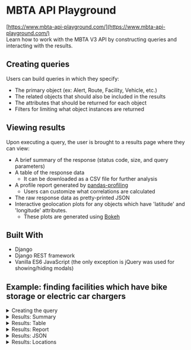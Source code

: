 # MBTA API Playground
[https://www.mbta-api-playground.com/](https://www.mbta-api-playground.com/)<br>
Learn how to work with the MBTA V3 API by constructing queries and interacting with the results.

## Creating queries
Users can build queries in which they specify:
* The primary object (ex: Alert, Route, Facility, Vehicle, etc.)
* The related objects that should also be included in the results
* The attributes that should be returned for each object
* Filters for limiting what object instances are returned

## Viewing results
Upon executing a query, the user is brought to a results page where they can view:
* A brief summary of the response (status code, size, and query parameters)
* A table of the response data
    * It can be downloaded as a CSV file for further analysis
* A profile report generated by [pandas-profiling](https://github.com/pandas-profiling/pandas-profiling)
    * Users can customize what correlations are calculated
* The raw response data as pretty-printed JSON
* Interactive geolocation plots for any objects which have 'latitude' and 'longitude' attributes.
    * These plots are generated using [Bokeh](https://bokeh.pydata.org/en/latest/docs/user_guide/geo.html)

## Built With
* Django
* Django REST framework
* Vanilla ES6 JavaScript (the only exception is jQuery was used for showing/hiding modals)

## Example: finding facilities which have bike storage or electric car chargers
<details>
   <summary>Creating the query</summary>
   
   ![filtered facility query](https://github.com/phillipdupuis/mbta-api-playground/blob/master/core/static/core/screenshots/create_query_facility_with_filters.png)
</details>
<details>
   <summary>Results: Summary</summary>
         
   ![results summary](https://github.com/phillipdupuis/mbta-api-playground/blob/master/core/static/core/screenshots/fac_filt_res_summary.png)
</details>
<details>
   <summary>Results: Table</summary>
         
   ![results table](https://github.com/phillipdupuis/mbta-api-playground/blob/master/core/static/core/screenshots/fac_filt_res_table.png)
</details>
<details>
   <summary>Results: Report</summary>
         
   ![results report](https://github.com/phillipdupuis/mbta-api-playground/blob/master/core/static/core/screenshots/fac_filt_res_report.png)
</details>
<details>
   <summary>Results: JSON</summary>
         
   ![results json](https://github.com/phillipdupuis/mbta-api-playground/blob/master/core/static/core/screenshots/fac_filt_res_json.png)
</details>
<details>
   <summary>Results: Locations</summary>
         
   ![results locations](https://github.com/phillipdupuis/mbta-api-playground/blob/master/core/static/core/screenshots/fac_filt_res_locations.png)
</details>
